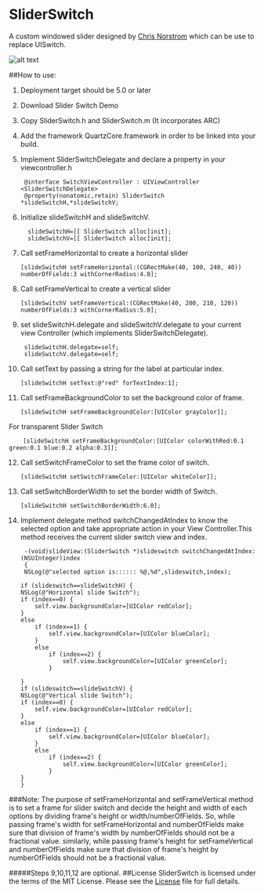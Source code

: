 SliderSwitch
============

A custom windowed slider designed by [Chris Norstrom](http://www.chrisnorstrom.com/2012/11/invention-multiple-choice-windowed-slider-ui/) which can be use to replace UISwitch.


![alt text](https://raw.github.com/torryharris/SliderSwitch/master/images/switchH.png "Logo Title Text 1")

##How to use:
1. Deployment target should be 5.0 or later
2. Download  Slider Switch Demo
3. Copy SliderSwitch.h and SliderSwitch.m (It incorporates ARC)
4. Add the framework QuartzCore.framework in order to be linked into your build.
5. Implement SliderSwitchDelegate  and declare a property in your viewcontroller.h

        @interface SwitchViewController : UIViewController  <SliderSwitchDelegate>
        @property(nonatomic,retain) SliderSwitch *slideSwitchH,*slideSwitchV;
6. Initialize slideSwitchH and slideSwitchV.

         slideSwitchH=[[ SliderSwitch alloc]init];
         slideSwitchV=[[ SliderSwitch alloc]init];
7.  Call setFrameHorizontal to create a horizontal slider

        [slideSwitchH setFrameHorizontal:(CGRectMake(40, 100, 240, 40)) numberOfFields:3 withCornerRadius:4.0];
8.  Call setFrameVertical to create a vertical slider

        [slideSwitchV setFrameVertical:(CGRectMake(40, 200, 210, 120)) numberOfFields:3 withCornerRadius:5.0];

9. set slideSwitchH.delegate  and slideSwitchV.delegate to your current view Controller (which implements SliderSwitchDelegate).

        slideSwitchH.delegate=self;
        slideSwitchV.delegate=self;

10. Call setText by passing a string for the label at particular index.

        [slideSwitchH setText:@"red" forTextIndex:1];
11. Call setFrameBackgroundColor to set the background color of frame.
 
        [slideSwitchH setFrameBackgroundColor:[UIColor grayColor]];
For transparent Slider Switch
   
        [slideSwitchH setFrameBackgroundColor:[UIColor colorWithRed:0.1 green:0.1 blue:0.2 alpha:0.3]];
12. Call setSwitchFrameColor to set the frame color of switch.

        [slideSwitchH setSwitchFrameColor:[UIColor whiteColor]];
13. Call setSwitchBorderWidth to set the border width of Switch.

        [slideSwitchH setSwitchBorderWidth:6.0];

14. Implement delegate method switchChangedAtIndex to know the selected option and take appropriate action in your View Controller.This method receives the current slider switch view and index.

         -(void)slideView:(SliderSwitch *)slideswitch switchChangedAtIndex:(NSUInteger)index
         {
         NSLog(@"selected option is:::::: %@,%d",slideswitch,index);
    
        if (slideswitch==slideSwitchH) {
        NSLog(@"Horizontal slide Switch");
        if (index==0) {           
            self.view.backgroundColor=[UIColor redColor];           
        }
        else
            if (index==1) {                
                self.view.backgroundColor=[UIColor blueColor];                
            }
            else
                if (index==2) {                    
                    self.view.backgroundColor=[UIColor greenColor];                    
                }

        }
        if (slideswitch==slideSwitchV) {
        NSLog(@"Vertical slide Switch");
        if (index==0) {            
            self.view.backgroundColor=[UIColor redColor];
        }
        else
            if (index==1) {                
                self.view.backgroundColor=[UIColor blueColor];                
            }
            else
                if (index==2) {                    
                    self.view.backgroundColor=[UIColor greenColor];                    
                }
        }    
        }

          

    

###Note:
The purpose of setFrameHorizontal and setFrameVertical method is to set a frame for slider switch and decide the height and width of each options by dividing frame's height or width/numberOfFields. So,
while passing frame's width for  setFrameHorizontal   and numberOfFields make sure that division of frame's width by numberOfFields should not be a fractional value. similarly, while passing frame's height for  setFrameVertical   and numberOfFields make sure that division of frame's  height by numberOfFields should not be a fractional value.

#####Steps 9,10,11,12 are optional.
##License
SliderSwitch is licensed under the terms of the MIT License. Please see the [License](https://github.com/torryharris/SliderSwitch/blob/master/License) file for full details.


